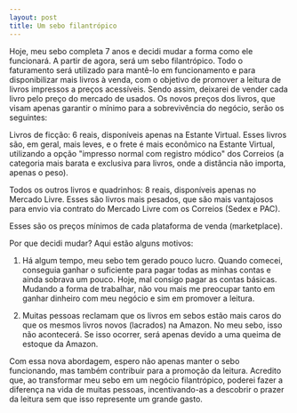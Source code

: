 ```yaml
---
layout: post
title: Um sebo filantrópico
---
```


Hoje, meu sebo completa 7 anos e decidi mudar a forma como ele funcionará. A partir de agora, será um sebo filantrópico. Todo o faturamento será utilizado para mantê-lo em funcionamento e para disponibilizar mais livros à venda, com o objetivo de promover a leitura de livros impressos a preços acessíveis. Sendo assim, deixarei de vender cada livro pelo preço do mercado de usados. Os novos preços dos livros, que visam apenas garantir o mínimo para a sobrevivência do negócio, serão os seguintes:

Livros de ficção: 6 reais, disponíveis apenas na Estante Virtual. Esses livros são, em geral, mais leves, e o frete é mais econômico na Estante Virtual, utilizando a opção "impresso normal com registro módico" dos Correios (a categoria mais barata e exclusiva para livros, onde a distância não importa, apenas o peso).

Todos os outros livros e quadrinhos: 8 reais, disponíveis apenas no Mercado Livre. Esses são livros mais pesados, que são mais vantajosos para envio via contrato do Mercado Livre com os Correios (Sedex e PAC).

Esses são os preços mínimos de cada plataforma de venda (marketplace).

Por que decidi mudar? Aqui estão alguns motivos:

1. Há algum tempo, meu sebo tem gerado pouco lucro. Quando comecei, conseguia ganhar o suficiente para pagar todas as minhas contas e ainda sobrava um pouco. Hoje, mal consigo pagar as contas básicas. Mudando a forma de trabalhar, não vou mais me preocupar tanto em ganhar dinheiro com meu negócio e sim em promover a leitura.

2. Muitas pessoas reclamam que os livros em sebos estão mais caros do que os mesmos livros novos (lacrados) na Amazon. No meu sebo, isso não acontecerá. Se isso ocorrer, será apenas devido a uma queima de estoque da Amazon.

Com essa nova abordagem, espero não apenas manter o sebo funcionando, mas também contribuir para a promoção da leitura. Acredito que, ao transformar meu sebo em um negócio filantrópico, poderei fazer a diferença na vida de muitas pessoas, incentivando-as a descobrir o prazer da leitura sem que isso represente um grande gasto.
